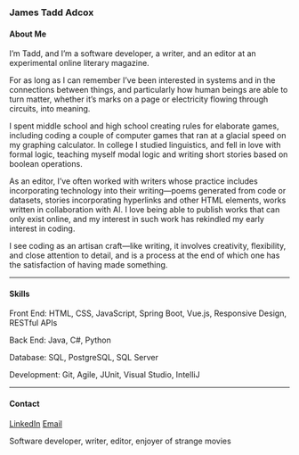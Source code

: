 ### James Tadd Adcox

#### About Me

I’m Tadd, and I’m a software developer, a writer, and an editor at an experimental online literary magazine.

For as long as I can remember I’ve been interested in systems and in the connections between things, and particularly how human beings are able to turn matter, whether it’s marks on a page or electricity flowing through circuits, into meaning. 

I spent middle school and high school creating rules for elaborate games, including coding a couple of computer games that ran at a glacial speed on my graphing calculator. In college I studied linguistics, and fell in love with formal logic, teaching myself modal logic and writing short stories based on boolean operations.

As an editor, I’ve often worked with writers whose practice includes incorporating technology into their writing—poems generated from code or datasets, stories incorporating hyperlinks and other HTML elements, works written in collaboration with AI. I love being able to publish works that can only exist online, and my interest in such work has rekindled my early interest in coding.

I see coding as an artisan craft—like writing, it involves creativity, flexibility, and close attention to detail, and is a process at the end of which one has the satisfaction of having made something. 

---

#### Skills

Front End:
HTML, CSS, JavaScript, Spring Boot, Vue.js, Responsive Design, RESTful APIs

Back End:
Java, C#, Python

Database:
SQL, PostgreSQL, SQL Server

Development:
Git, Agile, JUnit, Visual Studio, IntelliJ

---

#### Contact

<a href="[https://www.linkedin.com/in/james-tadd-adcox/](https://www.linkedin.com/in/james-tadd-adcox/)" target="_blank">LinkedIn</a>
<a href = "mailto: jamestaddadcox@gmail.com">Email</a>

<!--
**jamestaddadcox/jamestaddadcox** is a ✨ _special_ ✨ repository because its `README.md` (this file) appears on your GitHub profile.

Here are some ideas to get you started:

- 🔭 I’m currently working on ...
- 🌱 I’m currently learning ...
- 👯 I’m looking to collaborate on ...
- 🤔 I’m looking for help with ...
- 💬 Ask me about ...
- 📫 How to reach me: ...
- 😄 Pronouns: ...
- ⚡ Fun fact: ...
-->
Software developer, writer, editor, enjoyer of strange movies
